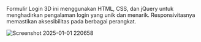 Formulir Login 3D ini menggunakan HTML, CSS, dan jQuery untuk menghadirkan pengalaman login yang unik dan menarik.
Responsivitasnya memastikan aksesibilitas pada berbagai perangkat.

![Screenshot 2025-01-01 220658](https://github.com/user-attachments/assets/4dfdb451-f53f-468c-b708-bfa2806fb00b)
